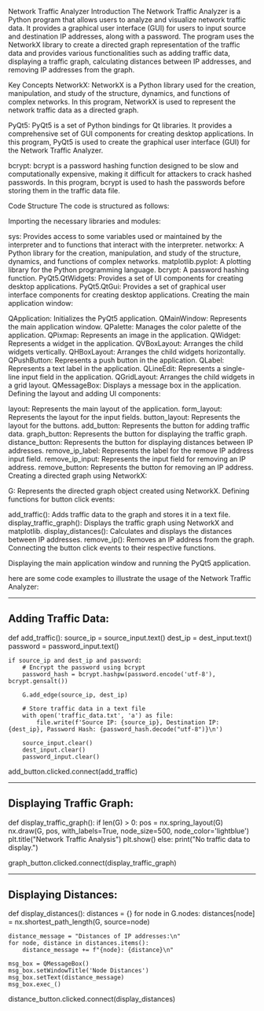 Network Traffic Analyzer
Introduction
The Network Traffic Analyzer is a Python program that allows users to analyze and visualize network traffic data. It provides a graphical user interface (GUI) for users to input source and destination IP addresses, along with a password. The program uses the NetworkX library to create a directed graph representation of the traffic data and provides various functionalities such as adding traffic data, displaying a traffic graph, calculating distances between IP addresses, and removing IP addresses from the graph.

Key Concepts
NetworkX: NetworkX is a Python library used for the creation, manipulation, and study of the structure, dynamics, and functions of complex networks. In this program, NetworkX is used to represent the network traffic data as a directed graph.

PyQt5: PyQt5 is a set of Python bindings for Qt libraries. It provides a comprehensive set of GUI components for creating desktop applications. In this program, PyQt5 is used to create the graphical user interface (GUI) for the Network Traffic Analyzer.

bcrypt: bcrypt is a password hashing function designed to be slow and computationally expensive, making it difficult for attackers to crack hashed passwords. In this program, bcrypt is used to hash the passwords before storing them in the traffic data file.

Code Structure
The code is structured as follows:

Importing the necessary libraries and modules:

sys: Provides access to some variables used or maintained by the interpreter and to functions that interact with the interpreter.
networkx: A Python library for the creation, manipulation, and study of the structure, dynamics, and functions of complex networks.
matplotlib.pyplot: A plotting library for the Python programming language.
bcrypt: A password hashing function.
PyQt5.QtWidgets: Provides a set of UI components for creating desktop applications.
PyQt5.QtGui: Provides a set of graphical user interface components for creating desktop applications.
Creating the main application window:

QApplication: Initializes the PyQt5 application.
QMainWindow: Represents the main application window.
QPalette: Manages the color palette of the application.
QPixmap: Represents an image in the application.
QWidget: Represents a widget in the application.
QVBoxLayout: Arranges the child widgets vertically.
QHBoxLayout: Arranges the child widgets horizontally.
QPushButton: Represents a push button in the application.
QLabel: Represents a text label in the application.
QLineEdit: Represents a single-line input field in the application.
QGridLayout: Arranges the child widgets in a grid layout.
QMessageBox: Displays a message box in the application.
Defining the layout and adding UI components:

layout: Represents the main layout of the application.
form_layout: Represents the layout for the input fields.
button_layout: Represents the layout for the buttons.
add_button: Represents the button for adding traffic data.
graph_button: Represents the button for displaying the traffic graph.
distance_button: Represents the button for displaying distances between IP addresses.
remove_ip_label: Represents the label for the remove IP address input field.
remove_ip_input: Represents the input field for removing an IP address.
remove_button: Represents the button for removing an IP address.
Creating a directed graph using NetworkX:

G: Represents the directed graph object created using NetworkX.
Defining functions for button click events:

add_traffic(): Adds traffic data to the graph and stores it in a text file.
display_traffic_graph(): Displays the traffic graph using NetworkX and matplotlib.
display_distances(): Calculates and displays the distances between IP addresses.
remove_ip(): Removes an IP address from the graph.
Connecting the button click events to their respective functions.

Displaying the main application window and running the PyQt5 application.

here are some code examples to illustrate the usage of the Network Traffic Analyzer:

---------------------
Adding Traffic Data:
---------------------

def add_traffic():
    source_ip = source_input.text()
    dest_ip = dest_input.text()
    password = password_input.text()

    if source_ip and dest_ip and password:
        # Encrypt the password using bcrypt
        password_hash = bcrypt.hashpw(password.encode('utf-8'), bcrypt.gensalt())

        G.add_edge(source_ip, dest_ip)

        # Store traffic data in a text file
        with open('traffic_data.txt', 'a') as file:
            file.write(f'Source IP: {source_ip}, Destination IP: {dest_ip}, Password Hash: {password_hash.decode("utf-8")}\n')

        source_input.clear()
        dest_input.clear()
        password_input.clear()

add_button.clicked.connect(add_traffic)

-------------------------
Displaying Traffic Graph:
--------------------------
def display_traffic_graph():
    if len(G) > 0:
        pos = nx.spring_layout(G)
        nx.draw(G, pos, with_labels=True, node_size=500, node_color='lightblue')
        plt.title("Network Traffic Analysis")
        plt.show()
    else:
        print("No traffic data to display.")

graph_button.clicked.connect(display_traffic_graph)

-----------------------
Displaying Distances:
----------------------

def display_distances():
    distances = {}
    for node in G.nodes:
        distances[node] = nx.shortest_path_length(G, source=node)

    distance_message = "Distances of IP addresses:\n"
    for node, distance in distances.items():
        distance_message += f"{node}: {distance}\n"

    msg_box = QMessageBox()
    msg_box.setWindowTitle('Node Distances')
    msg_box.setText(distance_message)
    msg_box.exec_()

distance_button.clicked.connect(display_distances)

